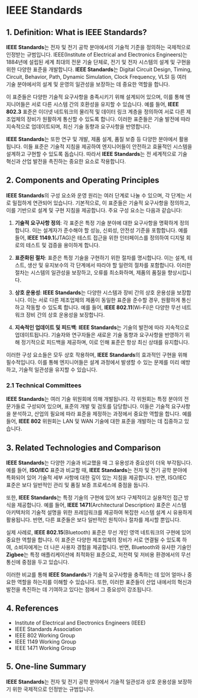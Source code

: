 # IEEE Standards

## 1. Definition: What is **IEEE Standards**?
**IEEE Standards**는 전자 및 전기 공학 분야에서의 기술적 기준을 정의하는 국제적으로 인정받는 규범입니다. IEEE(Institute of Electrical and Electronics Engineers)는 1884년에 설립된 세계 최대의 전문 기술 단체로, 전기 및 전자 시스템의 설계 및 구현을 위한 다양한 표준을 개발합니다. **IEEE Standards**는 Digital Circuit Design, Timing, Circuit, Behavior, Path, Dynamic Simulation, Clock Frequency, VLSI 등 여러 기술 분야에서의 설계 및 운영의 일관성을 보장하는 데 중요한 역할을 합니다.

이 표준들은 다양한 기술적 요구사항을 충족시키기 위해 설계되어 있으며, 이를 통해 엔지니어들은 서로 다른 시스템 간의 호환성을 유지할 수 있습니다. 예를 들어, **IEEE 802.3** 표준은 이더넷 네트워크의 물리적 및 데이터 링크 계층을 정의하여 서로 다른 제조업체의 장비가 원활하게 통신할 수 있도록 합니다. 이러한 표준들은 기술 발전에 따라 지속적으로 업데이트되며, 최신 기술 동향과 요구사항을 반영합니다.

**IEEE Standards**는 또한 연구 및 개발, 제품 설계, 품질 보증 등 다양한 분야에서 활용됩니다. 이들 표준은 기술적 지침을 제공하여 엔지니어들이 안전하고 효율적인 시스템을 설계하고 구현할 수 있도록 돕습니다. 따라서 **IEEE Standards**는 전 세계적으로 기술 혁신과 산업 발전을 촉진하는 중요한 요소로 작용합니다.

## 2. Components and Operating Principles
**IEEE Standards**의 구성 요소와 운영 원리는 여러 단계로 나눌 수 있으며, 각 단계는 서로 밀접하게 연관되어 있습니다. 기본적으로, 이 표준들은 기술적 요구사항을 정의하고, 이를 기반으로 설계 및 구현 지침을 제공합니다. 주요 구성 요소는 다음과 같습니다:

1. **기술적 요구사항 정의**: 각 표준은 특정 기술 분야에 대한 요구사항을 명확하게 정의합니다. 이는 설계자가 준수해야 할 성능, 신뢰성, 안전성 기준을 포함합니다. 예를 들어, **IEEE 1149.1**(JTAG)은 테스트 접근을 위한 인터페이스를 정의하여 디지털 회로의 테스트 및 검증을 용이하게 합니다.

2. **표준화된 절차**: 표준은 특정 기술을 구현하기 위한 절차를 명시합니다. 이는 설계, 테스트, 생산 및 유지보수의 각 단계에서 따라야 할 일련의 절차를 포함합니다. 이러한 절차는 시스템의 일관성을 보장하고, 오류를 최소화하며, 제품의 품질을 향상시킵니다.

3. **상호 운용성**: **IEEE Standards**는 다양한 시스템과 장비 간의 상호 운용성을 보장합니다. 이는 서로 다른 제조업체의 제품이 동일한 표준을 준수할 경우, 원활하게 통신하고 작동할 수 있도록 합니다. 예를 들어, **IEEE 802.11**(Wi-Fi)은 다양한 무선 네트워크 장비 간의 상호 운용성을 보장합니다.

4. **지속적인 업데이트 및 피드백**: **IEEE Standards**는 기술의 발전에 따라 지속적으로 업데이트됩니다. 기술자와 연구자들은 새로운 기술 동향과 요구사항을 반영하기 위해 정기적으로 피드백을 제공하며, 이로 인해 표준은 항상 최신 상태를 유지합니다.

이러한 구성 요소들은 모두 상호 작용하며, **IEEE Standards**의 효과적인 구현을 위해 필수적입니다. 이를 통해 엔지니어들은 설계 과정에서 발생할 수 있는 문제를 미리 예방하고, 기술적 일관성을 유지할 수 있습니다.

### 2.1 Technical Committees
**IEEE Standards**는 여러 기술 위원회에 의해 개발됩니다. 각 위원회는 특정 분야의 전문가들로 구성되어 있으며, 표준의 개발 및 검토를 담당합니다. 이들은 기술적 요구사항을 분석하고, 산업의 필요에 따라 표준을 제정하는 과정에서 중요한 역할을 합니다. 예를 들어, **IEEE 802** 위원회는 LAN 및 WAN 기술에 대한 표준을 개발하는 데 집중하고 있습니다.

## 3. Related Technologies and Comparison
**IEEE Standards**는 다양한 기술과 비교했을 때 그 유용성과 중요성이 더욱 부각됩니다. 예를 들어, **ISO/IEC** 표준과 비교할 때, **IEEE Standards**는 전자 및 전기 공학 분야에 특화되어 있어 기술적 세부 사항에 대한 깊이 있는 지침을 제공합니다. 반면, ISO/IEC 표준은 보다 일반적인 관리 및 품질 보증 프로세스에 중점을 둡니다.

또한, **IEEE Standards**는 특정 기술의 구현에 있어 보다 구체적이고 실용적인 접근 방식을 제공합니다. 예를 들어, **IEEE 1471**(Architectural Description) 표준은 시스템 아키텍처의 기술적 설명을 위한 프레임워크를 제공하여 복잡한 시스템 설계 시 유용하게 활용됩니다. 반면, 다른 표준들은 보다 일반적인 원칙이나 절차를 제시할 뿐입니다.

실제 사례로, **IEEE 802.15**(Bluetooth) 표준은 무선 개인 영역 네트워크의 구현에 있어 중요한 역할을 합니다. 이 표준은 다양한 제조업체의 장비가 서로 연결될 수 있도록 하여, 소비자에게는 더 나은 사용자 경험을 제공합니다. 반면, Bluetooth와 유사한 기술인 **Zigbee**는 특정 애플리케이션에 최적화된 표준으로, 저전력 및 저비용 환경에서의 무선 통신에 중점을 두고 있습니다.

이러한 비교를 통해 **IEEE Standards**가 기술적 요구사항을 충족하는 데 있어 얼마나 중요한 역할을 하는지를 이해할 수 있습니다. 또한, 이러한 표준들이 산업 내에서의 혁신과 발전을 촉진하는 데 기여하고 있다는 점에서 그 중요성이 강조됩니다.

## 4. References
- Institute of Electrical and Electronics Engineers (IEEE)
- IEEE Standards Association
- IEEE 802 Working Group
- IEEE 1149 Working Group
- IEEE 1471 Working Group

## 5. One-line Summary
**IEEE Standards**는 전자 및 전기 공학 분야에서 기술적 일관성과 상호 운용성을 보장하기 위한 국제적으로 인정받는 규범입니다.